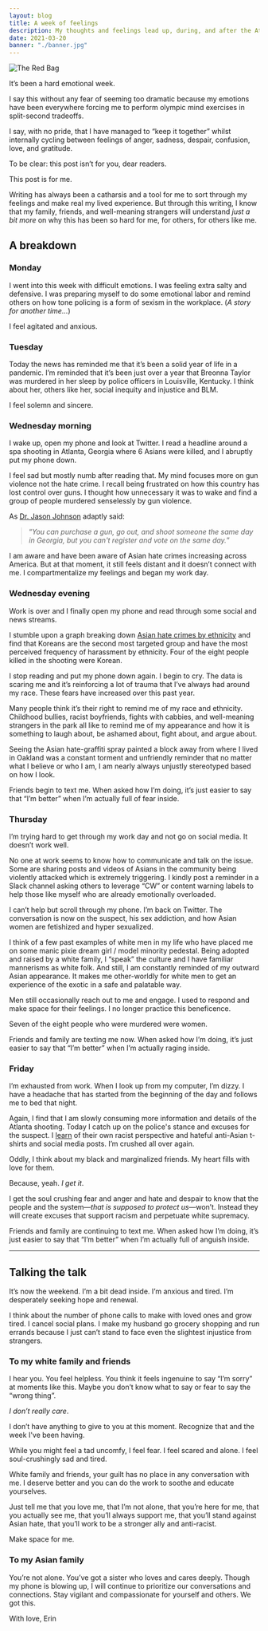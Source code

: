 ```yaml
---
layout: blog
title: A week of feelings
description: My thoughts and feelings lead up, during, and after the Atlanta Spa shootings
date: 2021-03-20
banner: "./banner.jpg"
---
```


<img class="responsive-img-no-shadow" src="/images/uploads/2021-03-20/file.JPG" alt="The Red Bag" />

It’s been a hard emotional week.

I say this without any fear of seeming too dramatic because my emotions have been everywhere forcing me to perform olympic mind exercises in split-second tradeoffs. 

I say, with no pride, that I have managed to “keep it together” whilst internally cycling between feelings of anger, sadness, despair, confusion, love, and gratitude. 

To be clear: this post isn’t for you, dear readers. 

This post is for me. 

Writing has always been a catharsis and a tool for me to sort through my feelings and make real my lived experience. But through this writing, I know that my family, friends, and well-meaning strangers will understand _just a bit more_ on why this has been so hard for me, for others, for others like me.

## A breakdown

### Monday

I went into this week with difficult emotions. I was feeling extra salty and defensive. I was preparing myself to do some emotional labor and remind others on how tone policing is a form of sexism in the workplace. (_A story for another time…_)

I feel agitated and anxious.

### Tuesday

Today the news has reminded me that it’s been a solid year of life in a pandemic. I’m reminded that it’s been just over a year that Breonna Taylor was murdered in her sleep by police officers in Louisville, Kentucky. I think about her, others like her, social inequity and injustice and BLM.

I feel solemn and sincere.

### Wednesday morning

I wake up, open my phone and look at Twitter. I read a headline around a spa shooting in Atlanta, Georgia where 6 Asians were killed, and I abruptly put my phone down.

I feel sad but mostly numb after reading that. My mind focuses more on gun violence not the hate crime. I recall being frustrated on how this country has lost control over guns. I thought how unnecessary it was to wake and find a group of people murdered senselessly by gun violence. 

As [Dr. Jason Johnson](https://twitter.com/DrJasonJohnson/status/1373304849220128771) adaptly said: 

>“_You can purchase a gun, go out, and shoot someone the same day in Georgia, but you can't register and vote on the same day._”

I am aware and have been aware of Asian hate crimes increasing across America. But at that moment, it still feels distant and it doesn’t connect with me. I compartmentalize my feelings and began my work day.

### Wednesday evening

Work is over and I finally open my phone and read through some social and news streams. 

I stumble upon a graph breaking down [Asian hate crimes by ethnicity](https://www.ctvnews.ca/canada/statcan-survey-shows-new-evidence-of-increase-in-anti-asian-sentiment-attacks-1.5016027) and find that Koreans are the second most targeted group and have the most perceived frequency of harassment by ethnicity. Four of the eight people killed in the shooting were Korean.

I stop reading and put my phone down again. I begin to cry. The data is scaring me and it’s reinforcing a lot of trauma that I’ve always had around my race. These fears have increased over this past year. 

Many people think it’s their right to remind me of my race and ethnicity. Childhood bullies, racist boyfriends, fights with cabbies, and well-meaning strangers in the park all like to remind me of my appearance and how it is something to laugh about, be ashamed about, fight about, and argue about. 

Seeing the Asian hate-graffiti spray painted a block away from where I lived in Oakland was a constant torment and unfriendly reminder that no matter what I believe or who I am, I am nearly always unjustly stereotyped based on how I look.

Friends begin to text me. When asked how I’m doing, it’s just easier to say that “I’m better” when I’m actually full of fear inside.

### Thursday

I’m trying hard to get through my work day and not go on social media. It doesn’t work well.

No one at work seems to know how to communicate and talk on the issue. Some are sharing posts and videos of Asians in the community being violently attacked which is extremely triggering. I kindly post a reminder in a Slack channel asking others to leverage “CW” or content warning labels to help those like myself who are already emotionally overloaded.

I can’t help but scroll through my phone. I’m back on Twitter. The conversation is now on the suspect, his sex addiction, and how Asian women are fetishized and hyper sexualized.

I think of a few past examples of white men in my life who have placed me on some manic pixie dream girl / model minority pedestal. Being adopted and raised by a white family, I “speak” the culture and I have familiar mannerisms as white folk. And still, I am constantly reminded of my outward Asian appearance. It makes me other-worldly for white men to get an experience of the exotic in a safe and palatable way. 

Men still occasionally reach out to me and engage. I used to respond and make space for their feelings. I no longer practice this beneficence.

Seven of the eight people who were murdered were women.

Friends and family are texting me now. When asked how I’m doing, it’s just easier to say that “I’m better” when I’m actually raging inside.

### Friday

I’m exhausted from work. When I look up from my computer, I’m dizzy. I have a headache that has started from the beginning of the day and follows me to bed that night.

Again, I find that I am slowly consuming more information and details of the Atlanta shooting. Today I catch up on the police's stance and excuses for the suspect. I [learn](https://globalnews.ca/news/7704008/atlanta-spa-shootings-bad-day-racism/) of their own racist perspective and hateful anti-Asian t-shirts and social media posts. I’m crushed all over again.

Oddly, I think about my black and marginalized friends. My heart fills with love for them. 

Because, yeah. _I get it_. 

I get the soul crushing fear and anger and hate and despair to know that the people and the system—_that is supposed to protect us_—won’t. Instead they will create excuses that support racism and perpetuate white supremacy. 

Friends and family are continuing to text me. When asked how I’m doing, it’s just easier to say that “I’m better” when I’m actually full of anguish inside.

---
## Talking the talk

It’s now the weekend. I’m a bit dead inside. I’m anxious and tired. I’m desperately seeking hope and renewal.

I think about the number of phone calls to make with loved ones and grow tired. I cancel social plans. I make my husband go grocery shopping and run errands because I just can’t stand to face even the slightest injustice from strangers. 

### To my white family and friends

I hear you. You feel helpless. You think it feels ingenuine to say “I’m sorry” at moments like this. Maybe you don’t know what to say or fear to say the “wrong thing”.

_I don’t really care_. 

I don’t have anything to give to you at this moment. Recognize that and the week I've been having.

While you might feel a tad uncomfy, I feel fear. I feel scared and alone. I feel soul-crushingly sad and tired. 

White family and friends, your guilt has no place in any conversation with me. I deserve better and you can do the work to soothe and educate yourselves.

Just tell me that you love me, that I’m not alone, that you’re here for me, that you actually see me,  that you’ll always support me, that you’ll stand against Asian hate, that you’ll work to be a stronger ally and anti-racist. 

Make space for me.

### To my Asian family 

You’re not alone. You’ve got a sister who loves and cares deeply. Though my phone is blowing up, I will continue to prioritize our conversations and connections. Stay vigilant and compassionate for yourself and others. We got this.

With love,
Erin

